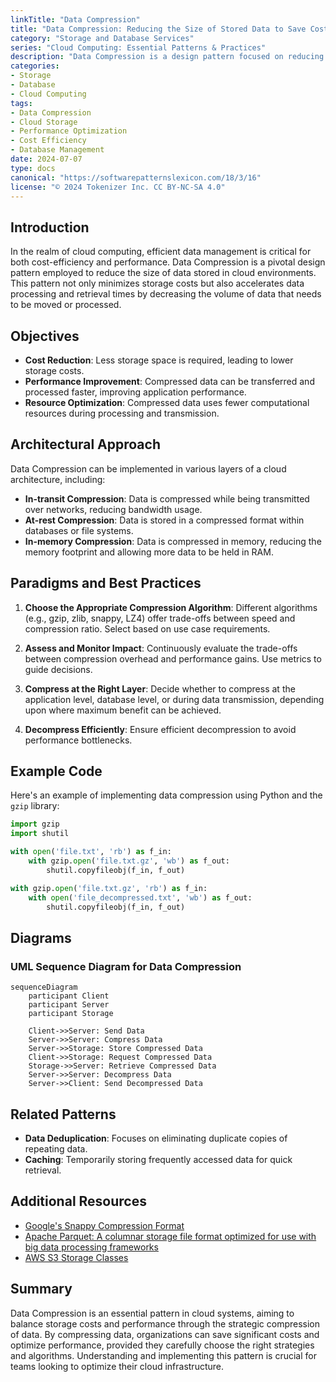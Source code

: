 ```yaml
---
linkTitle: "Data Compression"
title: "Data Compression: Reducing the Size of Stored Data to Save Costs and Improve Performance"
category: "Storage and Database Services"
series: "Cloud Computing: Essential Patterns & Practices"
description: "Data Compression is a design pattern focused on reducing the size of stored data, enhancing data retrieval speed, and optimizing resource utilization in cloud computing environments."
categories:
- Storage
- Database
- Cloud Computing
tags:
- Data Compression
- Cloud Storage
- Performance Optimization
- Cost Efficiency
- Database Management
date: 2024-07-07
type: docs
canonical: "https://softwarepatternslexicon.com/18/3/16"
license: "© 2024 Tokenizer Inc. CC BY-NC-SA 4.0"
---
```


## Introduction

In the realm of cloud computing, efficient data management is critical for both cost-efficiency and performance. Data Compression is a pivotal design pattern employed to reduce the size of data stored in cloud environments. This pattern not only minimizes storage costs but also accelerates data processing and retrieval times by decreasing the volume of data that needs to be moved or processed.

## Objectives

- **Cost Reduction**: Less storage space is required, leading to lower storage costs.
- **Performance Improvement**: Compressed data can be transferred and processed faster, improving application performance.
- **Resource Optimization**: Compressed data uses fewer computational resources during processing and transmission.

## Architectural Approach

Data Compression can be implemented in various layers of a cloud architecture, including:

- **In-transit Compression**: Data is compressed while being transmitted over networks, reducing bandwidth usage.
- **At-rest Compression**: Data is stored in a compressed format within databases or file systems.
- **In-memory Compression**: Data is compressed in memory, reducing the memory footprint and allowing more data to be held in RAM.

## Paradigms and Best Practices

1. **Choose the Appropriate Compression Algorithm**: Different algorithms (e.g., gzip, zlib, snappy, LZ4) offer trade-offs between speed and compression ratio. Select based on use case requirements.
   
2. **Assess and Monitor Impact**: Continuously evaluate the trade-offs between compression overhead and performance gains. Use metrics to guide decisions.

3. **Compress at the Right Layer**: Decide whether to compress at the application level, database level, or during data transmission, depending upon where maximum benefit can be achieved.

4. **Decompress Efficiently**: Ensure efficient decompression to avoid performance bottlenecks.

## Example Code

Here's an example of implementing data compression using Python and the `gzip` library:

```python
import gzip
import shutil

with open('file.txt', 'rb') as f_in:
    with gzip.open('file.txt.gz', 'wb') as f_out:
        shutil.copyfileobj(f_in, f_out)

with gzip.open('file.txt.gz', 'rb') as f_in:
    with open('file_decompressed.txt', 'wb') as f_out:
        shutil.copyfileobj(f_in, f_out)
```

## Diagrams

### UML Sequence Diagram for Data Compression

```mermaid
sequenceDiagram
    participant Client
    participant Server
    participant Storage

    Client->>Server: Send Data
    Server->>Server: Compress Data
    Server->>Storage: Store Compressed Data
    Client->>Storage: Request Compressed Data
    Storage->>Server: Retrieve Compressed Data
    Server->>Server: Decompress Data
    Server->>Client: Send Decompressed Data
```

## Related Patterns

- **Data Deduplication**: Focuses on eliminating duplicate copies of repeating data.
- **Caching**: Temporarily storing frequently accessed data for quick retrieval.

## Additional Resources

- [Google's Snappy Compression Format](https://google.github.io/snappy)
- [Apache Parquet: A columnar storage file format optimized for use with big data processing frameworks](https://parquet.apache.org/)
- [AWS S3 Storage Classes](https://aws.amazon.com/s3/storage-classes/)

## Summary

Data Compression is an essential pattern in cloud systems, aiming to balance storage costs and performance through the strategic compression of data. By compressing data, organizations can save significant costs and optimize performance, provided they carefully choose the right strategies and algorithms. Understanding and implementing this pattern is crucial for teams looking to optimize their cloud infrastructure.
